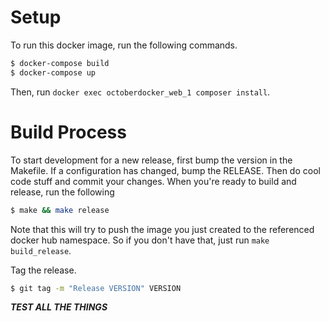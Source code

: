 # Setup

To run this docker image, run the following commands.

```bash
$ docker-compose build
$ docker-compose up
```

Then, run `docker exec octoberdocker_web_1 composer install`.

# Build Process
To start development for a new release, first bump the version in the Makefile.
If a configuration has changed, bump the RELEASE.
Then do cool code stuff and commit your changes.
When you're ready to build and release, run the following
```bash
$ make && make release
```
Note that this will try to push the image you just created to the referenced docker hub namespace. So if you don't have that, just run `make build_release`.

Tag the release.
```bash
$ git tag -m "Release VERSION" VERSION
```

***TEST ALL THE THINGS***
